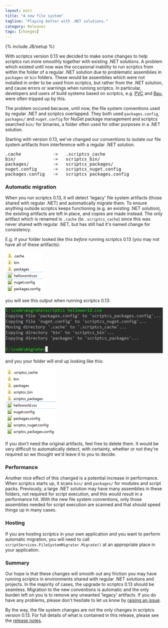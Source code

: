 ```yaml
---
layout: post
title: "A new file system"
tagline: "Playing better with .NET solutions."
category: Releases
tags: [changes]
---
```

{% include JB/setup %}

With scriptcs version 0.13 we decided to make some changes to help scriptcs run more smoothly together with existing .NET solutions. A problem which existed until now was the occasional inability to run scriptcs from within the folder of a regular .NET solution due to problematic assemblies in `packages` or `bin` folders. These would be assemblies which were not installed in order to be used from scriptcs, but rather from the .NET solution, and cause errors or warnings when running scriptcs. In particular, developers and users of build systems based on scriptcs, e.g. [PVC](http://pvcbuild.com/) and [Bau](https://github.com/bau-build/bau), were often tripped up by this.

The problem occured because, until now, the file system conventions used by regular .NET and scriptcs overlapped. They both used `packages.config`, `packages/` and `nuget.config` for NuGet package management and scriptcs searched `bin/` for binaries, a folder often used for other purposes in a .NET solution.

Starting with version 0.13, we've changed our conventions to isolate our file system artifacts from interference with a regular .NET solution.

<pre>
.cache            ->   .scriptcs_cache
bin/              ->   scriptcs_bin/
packages/         ->   scriptcs_packages/
nuget.config      ->   scriptcs_nuget.config
packages.config   ->   scriptcs_packages.config
</pre>

### Automatic migration

When you run scriptcs 0.13, it will detect 'legacy' file system artifacts (those shared with regular .NET) and automatically migrate them. To ensure anything outside scriptcs keeps functioning (e.g. an existing .NET solution), the existing artifacts are left in place, and copies are made instead. The only artifact which is renamed is `.cache` (to `.scriptcs_cache`) since this was never shared with regular .NET, but has still had it's named change for consistency.

E.g. if your folder looked like this *before* running scriptcs 0.13 (you may not have all of these artifacts):

<img src="/images/2015-02-02-before.png" />

you will see this output when running scriptcs 0.13:

<img src="/images/2015-02-02-during.png" />

and you your folder will end up looking like this:

<img src="/images/2015-02-02-after.png" />

If you don't need the original artifacts, feel free to delete them. It would be very difficult to automatically detect, with certainty, whether or not they're required so we thought we'd leave it to you to decide.

### Performance

Another nice effect of this changed is a potential increase in performance. When scriptcs starts up, it scans `bin/` and `packages/` for modules and script packs. Previously, a large .NET solution may have many assemblies in these folders, not required for script execution, and this would result in a performance hit. With the new file system conventions, only those assemblies needed for script execution are scanned and that should speed things up in many cases.

### Hosting

If you are hosting scriptcs in your own application and you want to perform automatic migration, you will need to call `scriptServices.FileSystemMigrator.Migrate()` at an appropriate place in your application.

### Summary

Our hope is that these changes will smooth out any friction you may have running scriptcs in environments shared with regular .NET solutions and projects. In the majority of cases, the upgrade to scriptcs 0.13 should be seamless. Migration to the new conventions is automatic and the only burden left on you is to remove any unwanted 'legacy' artifacts. If you do have any problems, please don't hesitate to let us know by [raising an issue](https://github.com/scriptcs/scriptcs/issues).

By the way, the file system changes are not the only changes in scriptcs version 0.13. For full details of what is contained in this release, please see the [release notes](https://github.com/scriptcs/scriptcs/releases/tag/v0.13).